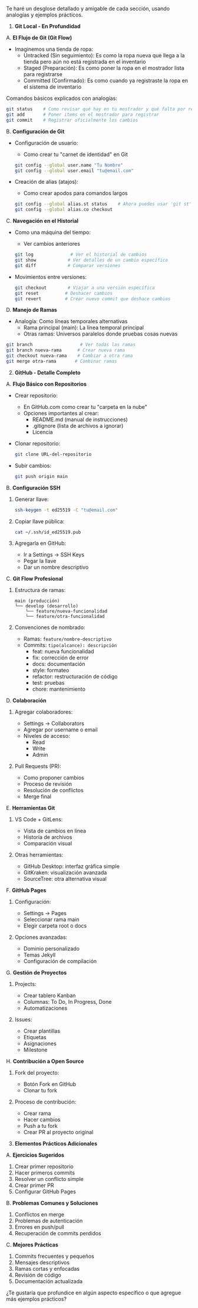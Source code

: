 Te haré un desglose detallado y amigable de cada sección, usando analogías y ejemplos prácticos.

1. **Git Local - En Profundidad**

A. **El Flujo de Git (Git Flow)**
   - Imaginemos una tienda de ropa:
     * Untracked (Sin seguimiento): Es como la ropa nueva que llega a la tienda pero aún no está registrada en el inventario
     * Staged (Preparación): Es como poner la ropa en el mostrador lista para registrarse
     * Committed (Confirmado): Es como cuando ya registraste la ropa en el sistema de inventario

   Comandos básicos explicados con analogías:
   ```bash
   git status    # Como revisar qué hay en tu mostrador y qué falta por registrar
   git add       # Poner items en el mostrador para registrar
   git commit    # Registrar oficialmente los cambios
   ```

B. **Configuración de Git**
   - Configuración de usuario:
     * Como crear tu "carnet de identidad" en Git
     ```bash
     git config --global user.name "Tu Nombre"
     git config --global user.email "tu@email.com"
     ```
   
   - Creación de alias (atajos):
     * Como crear apodos para comandos largos
     ```bash
     git config --global alias.st status    # Ahora puedes usar 'git st' en vez de 'git status'
     git config --global alias.co checkout
     ```

C. **Navegación en el Historial**
   - Como una máquina del tiempo:
     * Ver cambios anteriores
     ```bash
     git log              # Ver el historial de cambios
     git show            # Ver detalles de un cambio específico
     git diff            # Comparar versiones
     ```
   
   - Movimientos entre versiones:
     ```bash
     git checkout        # Viajar a una versión específica
     git reset          # Deshacer cambios
     git revert         # Crear nuevo commit que deshace cambios
     ```

D. **Manejo de Ramas**
   - Analogía: Como líneas temporales alternativas
     * Rama principal (main): La línea temporal principal
     * Otras ramas: Universos paralelos donde pruebas cosas nuevas

   ```bash
   git branch                  # Ver todas las ramas
   git branch nueva-rama      # Crear nueva rama
   git checkout nueva-rama    # Cambiar a otra rama
   git merge otra-rama       # Combinar ramas
   ```

2. **GitHub - Detalle Completo**

A. **Flujo Básico con Repositorios**
   - Crear repositorio:
     * En GitHub.com como crear tu "carpeta en la nube"
     * Opciones importantes al crear:
       - README.md (manual de instrucciones)
       - .gitignore (lista de archivos a ignorar)
       - Licencia

   - Clonar repositorio:
     ```bash
     git clone URL-del-repositorio
     ```

   - Subir cambios:
     ```bash
     git push origin main
     ```

B. **Configuración SSH**
   1. Generar llave:
      ```bash
      ssh-keygen -t ed25519 -C "tu@email.com"
      ```
   
   2. Copiar llave pública:
      ```bash
      cat ~/.ssh/id_ed25519.pub
      ```
   
   3. Agregarla en GitHub:
      - Ir a Settings → SSH Keys
      - Pegar la llave
      - Dar un nombre descriptivo

C. **Git Flow Profesional**
   1. Estructura de ramas:
      ```
      main (producción)
      └── develop (desarrollo)
          └── feature/nueva-funcionalidad
          └── feature/otra-funcionalidad
      ```

   2. Convenciones de nombrado:
      - Ramas: `feature/nombre-descriptivo`
      - Commits: `tipo(alcance): descripción`
        * feat: nueva funcionalidad
        * fix: corrección de error
        * docs: documentación
        * style: formateo
        * refactor: restructuración de código
        * test: pruebas
        * chore: mantenimiento

D. **Colaboración**
   1. Agregar colaboradores:
      - Settings → Collaborators
      - Agregar por username o email
      - Niveles de acceso:
        * Read
        * Write
        * Admin

   2. Pull Requests (PR):
      - Como proponer cambios
      - Proceso de revisión
      - Resolución de conflictos
      - Merge final

E. **Herramientas Git**
   1. VS Code + GitLens:
      - Vista de cambios en línea
      - Historia de archivos
      - Comparación visual

   2. Otras herramientas:
      - GitHub Desktop: interfaz gráfica simple
      - GitKraken: visualización avanzada
      - SourceTree: otra alternativa visual

F. **GitHub Pages**
   1. Configuración:
      - Settings → Pages
      - Seleccionar rama main
      - Elegir carpeta root o docs

   2. Opciones avanzadas:
      - Dominio personalizado
      - Temas Jekyll
      - Configuración de compilación

G. **Gestión de Proyectos**
   1. Projects:
      - Crear tablero Kanban
      - Columnas: To Do, In Progress, Done
      - Automatizaciones

   2. Issues:
      - Crear plantillas
      - Etiquetas
      - Asignaciones
      - Milestone

H. **Contribución a Open Source**
   1. Fork del proyecto:
      - Botón Fork en GitHub
      - Clonar tu fork

   2. Proceso de contribución:
      - Crear rama
      - Hacer cambios
      - Push a tu fork
      - Crear PR al proyecto original

3. **Elementos Prácticos Adicionales**

A. **Ejercicios Sugeridos**
   1. Crear primer repositorio
   2. Hacer primeros commits
   3. Resolver un conflicto simple
   4. Crear primer PR
   5. Configurar GitHub Pages

B. **Problemas Comunes y Soluciones**
   1. Conflictos en merge
   2. Problemas de autenticación
   3. Errores en push/pull
   4. Recuperación de commits perdidos

C. **Mejores Prácticas**
   1. Commits frecuentes y pequeños
   2. Mensajes descriptivos
   3. Ramas cortas y enfocadas
   4. Revisión de código
   5. Documentación actualizada

¿Te gustaría que profundice en algún aspecto específico o que agregue más ejemplos prácticos?